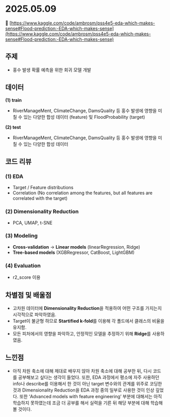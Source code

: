 # 2025.05.09

🔗 [https://www.kaggle.com/code/ambrosm/pss4e5-eda-which-makes-sense#Flood-prediction:-EDA-which-makes-sense](https://www.kaggle.com/code/ambrosm/pss4e5-eda-which-makes-sense#Flood-prediction:-EDA-which-makes-sense)

## 주제

- 홍수 발생 확률 예측을 위한 회귀 모델 개발

## 데이터

**(1) train**

- RiverManageMent, ClimateChange, DamsQuality 등 홍수 발생에 영향을 미칠 수 있는 다양한 합성 데이터 (feature) 및 FloodProbability (target)

**(2) test**

- RiverManageMent, ClimateChange, DamsQuality 등 홍수 발생에 영향을 미칠 수 있는 다양한 합성 데이터

## 코드 리뷰

### (1) EDA

- Target / Feature distributions
- Correlation (No correlation among the features, but all features are correlated with the target)

### **(2) Dimensionality Reduction**

- PCA, UMAP, t-SNE

### **(3) Modeling**

- **Cross-validation** → **Linear models** (linearRegression, Ridge)
- **Tree-based models** (XGBRegressor, CatBoost, LightGBM)

### (4) Evaluation

- r2_score 이용

## 차별점 및 배울점

- 고차원 데이터에 **Dimensionality Reduction**을 적용하여 어떤 구조를 가지는지 시각적으로 파악하였음.
- Target이 불균형 하므로 **Startified k-fold**를 이용해 각 폴드에서 클래스의 비율을 유지함.
- 모든 피처에서의 영향을 파악하고, 안정적인 모델을 추정하기 위해 **Ridge**를 사용하였음.

## **느낀점**

- 아직 차원 축소에 대해 제대로 배우지 않아 차원 축소에 대해 공부한 뒤, 다시 코드를 공부해보고 싶다는 생각이 들었다. 또한, EDA 과정에서 평소에 자주 사용하던 info나 describe를 이용해서 한 것이 아닌 target 변수와의 관계를 위주로 코딩한 것과 Dimensionality Reduction을 EDA 과정 중의 일부로 사용한 것이 인상 깊었다. 또한 ‘Advanced models with feature engineering’ 부분에 대해서는 아직 학습하지 못하였는데 조금 더 공부를 해서 실력을 기른 뒤 해당 부분에 대해 학습해 볼 것이다.